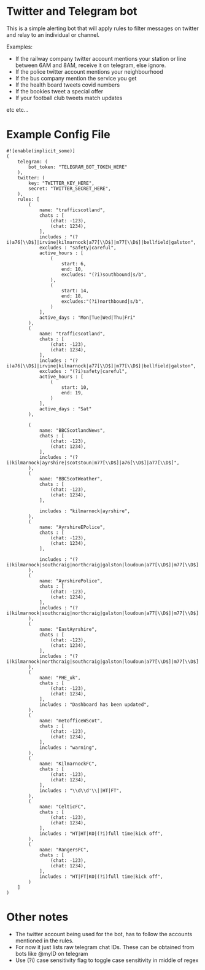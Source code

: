 # Twitter and Telegram bot

This is a simple alerting bot that will apply rules to filter messages on twitter and relay to an individual or channel.

Examples:

- If the railway company twitter account mentions your station or line between 6AM and 8AM, receive it on telegram, else ignore.
- If the police twitter account mentions your neighbourhood
- If the bus company mention the service you get
- If the health board tweets covid numbers
- If the bookies tweet a special offer
- If your football club tweets match updates

etc etc...

# Example Config File

```
#![enable(implicit_some)]
(
    telegram: (
        bot_token: "TELEGRAM_BOT_TOKEN_HERE"
    ),
    twitter: (
        key: "TWITTER_KEY_HERE",
        secret: "TWITTER_SECRET_HERE",
    ),
    rules: [
        ( 
            name: "trafficscotland",
            chats : [
                (chat: -123),
                (chat: 1234),
            ],
            includes : "(?i)a76[\\D$]|irvine|kilmarnock|a77[\\D$]|m77[\\D$]|bellfield|galston",
            excludes : "safety|careful",
            active_hours : [
                (
                    start: 6,
                    end: 10,
                    excludes: "(?i)southbound|s/b",
                ),
                (
                    start: 14,
                    end: 18,
                    excludes:"(?i)northbound|s/b",
                )
            ],
            active_days : "Mon|Tue|Wed|Thu|Fri"
        ),
        ( 
            name: "trafficscotland",
            chats : [
                (chat: -123),
                (chat: 1234),
            ],
            includes : "(?i)a76[\\D$]|irvine|kilmarnock|a77[\\D$]|m77[\\D$]|bellfield|galston",
            excludes : "(?i)safety|careful",
            active_hours : [
                (
                    start: 10,
                    end: 19,
                )
            ],
            active_days : "Sat"
        ),

        ( 
            name: "BBCScotlandNews",
            chats : [
                (chat: -123),
                (chat: 1234),
            ],
            includes : "(?i)kilmarnock|ayrshire|scotstoun|m77[\\D$]|a76[\\D$]|a77[\\D$]",
        ),
        ( 
            name: "BBCScotWeather",
            chats : [
                (chat: -123),
                (chat: 1234),
            ],

            includes : "kilmarnock|ayrshire",
        ),
        ( 
            name: "AyrshireEPolice",
            chats : [
                (chat: -123),
                (chat: 1234),
            ],

            includes : "(?i)kilmarnock|southcraig|northcraig|galston|loudoun|a77[\\D$]|m77[\\D$]|a76[\\D$]|onthank|wardneuk",
        ),
        ( 
            name: "AyrshirePolice",
            chats : [
                (chat: -123),
                (chat: 1234),
            ],
            includes : "(?i)kilmarnock|southcraig|northcraig|galston|loudoun|a77[\\D$]|m77[\\D$]|a76",
        ),
        ( 
            name: "EastAyrshire",
            chats : [
                (chat: -123),
                (chat: 1234),
            ],
            includes : "(?i)kilmarnock|northcraig|southcraig|galston|loudoun|a77[\\D$]|m77[\\D$]|a76[\\D$]|onthank",
        ),
        ( 
            name: "PHE_uk",
            chats : [
                (chat: -123),
                (chat: 1234),
            ],
            includes : "Dashboard has been updated",
        ),
        ( 
            name: "metofficeWScot",
            chats : [
                (chat: -123),
                (chat: 1234),
            ],
            includes : "warning",
        ),
        ( 
            name: "KilmarnockFC",
            chats : [
                (chat: -123),
                (chat: 1234),
            ],
            includes : "\\d\\d'\\||HT|FT",
        ),
        ( 
            name: "CelticFC",
            chats : [
                (chat: -123),
                (chat: 1234),
            ],
            includes : "HT|HT|KO|(?i)full time|kick off",
        ),
        ( 
            name: "RangersFC",
            chats : [
                (chat: -123),
                (chat: 1234),
            ],
            includes : "HT|FT|KO|(?i)full time|kick off",
        )
    ]
)
```

# Other notes

- The twitter account being used for the bot, has to follow the accounts mentioned in the rules.
- For now it just lists raw telegram chat IDs. These can be obtained from bots like @myID on telegram
- Use (?i) case sensitivity flag to toggle case sensitivity in middle of regex
